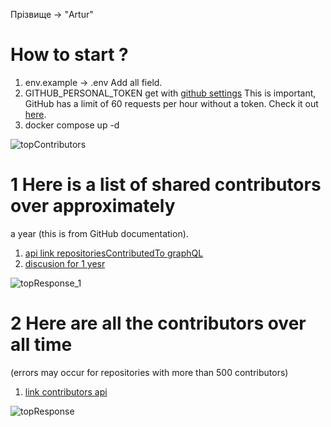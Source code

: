 Прізвище -> "Artur"

# How to start ?
1. env.example -> .env Add all field.
2. GITHUB_PERSONAL_TOKEN get with [github settings](https://github.com/settings/tokens?type=beta)
   This is important, GitHub has a limit of 60 requests per hour without a token. Check it out [here](https://docs.github.com/en/rest/using-the-rest-api/rate-limits-for-the-rest-api?apiVersion=2022-11-28#primary-rate-limit-for-authenticated-users).
3. docker compose up -d

![topContributors](https://github.com/Sega-128/topContributor/assets/52979646/9e75a672-2c38-4ffd-8914-a32da3698fd9)

# 1  Here is a list of shared contributors over approximately 
a year (this is from GitHub documentation).
1. [ api link repositoriesContributedTo graphQL](https://docs.github.com/en/graphql/reference/objects#repositoryconnection)
2. [discusion for 1 yesr](https://github.com/orgs/community/discussions/24350)

![topResponse_1](https://github.com/Sega-128/topContributor/assets/52979646/d9b60767-d332-434a-b2b2-ade09853d80a)

# 2 Here are all the contributors over all time 
(errors may occur for repositories with more than 500 contributors)
1. [link contributors api ](https://docs.github.com/en/rest/repos/repos?apiVersion=2022-11-28#list-repository-contributors)
   
![topResponse](https://github.com/Sega-128/topContributor/assets/52979646/7a2f4a61-f365-4d49-bc14-2688f7063b47)

